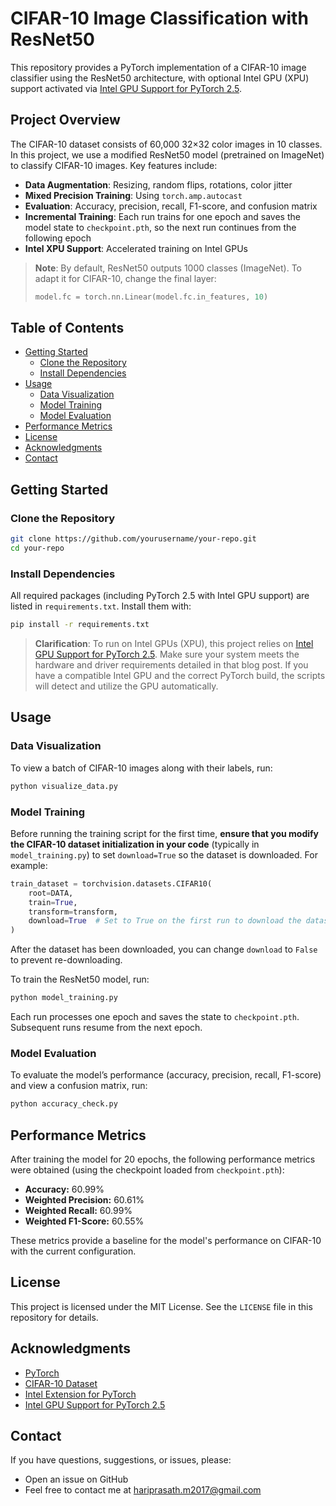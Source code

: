 # CIFAR-10 Image Classification with ResNet50

This repository provides a PyTorch implementation of a CIFAR-10 image classifier using the ResNet50 architecture, with optional Intel GPU (XPU) support activated via [Intel GPU Support for PyTorch 2.5](https://pytorch.org/blog/intel-gpu-support-pytorch-2-5/).

## Project Overview

The CIFAR-10 dataset consists of 60,000 32×32 color images in 10 classes. In this project, we use a modified ResNet50 model (pretrained on ImageNet) to classify CIFAR-10 images. Key features include:

- **Data Augmentation**: Resizing, random flips, rotations, color jitter
- **Mixed Precision Training**: Using `torch.amp.autocast`
- **Evaluation**: Accuracy, precision, recall, F1-score, and confusion matrix
- **Incremental Training**: Each run trains for one epoch and saves the model state to `checkpoint.pth`, so the next run continues from the following epoch
- **Intel XPU Support**: Accelerated training on Intel GPUs

> **Note**: By default, ResNet50 outputs 1000 classes (ImageNet). To adapt it for CIFAR-10, change the final layer:
> ```python
> model.fc = torch.nn.Linear(model.fc.in_features, 10)
> ```

## Table of Contents

- [Getting Started](#getting-started)
  - [Clone the Repository](#clone-the-repository)
  - [Install Dependencies](#install-dependencies)
- [Usage](#usage)
  - [Data Visualization](#data-visualization)
  - [Model Training](#model-training)
  - [Model Evaluation](#model-evaluation)
- [Performance Metrics](#performance-metrics)
- [License](#license)
- [Acknowledgments](#acknowledgments)
- [Contact](#contact)

## Getting Started

### Clone the Repository

```bash
git clone https://github.com/yourusername/your-repo.git
cd your-repo
```

### Install Dependencies

All required packages (including PyTorch 2.5 with Intel GPU support) are listed in `requirements.txt`. Install them with:

```bash
pip install -r requirements.txt
```

> **Clarification**: To run on Intel GPUs (XPU), this project relies on [Intel GPU Support for PyTorch 2.5](https://pytorch.org/blog/intel-gpu-support-pytorch-2-5/). Make sure your system meets the hardware and driver requirements detailed in that blog post. If you have a compatible Intel GPU and the correct PyTorch build, the scripts will detect and utilize the GPU automatically.

## Usage

### Data Visualization

To view a batch of CIFAR-10 images along with their labels, run:

```bash
python visualize_data.py
```

### Model Training

Before running the training script for the first time, **ensure that you modify the CIFAR-10 dataset initialization in your code** (typically in `model_training.py`) to set `download=True` so the dataset is downloaded. For example:

```python
train_dataset = torchvision.datasets.CIFAR10(
    root=DATA,
    train=True,
    transform=transform,
    download=True  # Set to True on the first run to download the dataset
)
```

After the dataset has been downloaded, you can change `download` to `False` to prevent re-downloading.

To train the ResNet50 model, run:

```bash
python model_training.py
```

Each run processes one epoch and saves the state to `checkpoint.pth`. Subsequent runs resume from the next epoch.

### Model Evaluation

To evaluate the model’s performance (accuracy, precision, recall, F1-score) and view a confusion matrix, run:

```bash
python accuracy_check.py
```

## Performance Metrics

After training the model for 20 epochs, the following performance metrics were obtained (using the checkpoint loaded from `checkpoint.pth`):

- **Accuracy:** 60.99%
- **Weighted Precision:** 60.61%
- **Weighted Recall:** 60.99%
- **Weighted F1-Score:** 60.55%

These metrics provide a baseline for the model's performance on CIFAR-10 with the current configuration.

## License

This project is licensed under the MIT License. See the `LICENSE` file in this repository for details.

## Acknowledgments

- [PyTorch](https://pytorch.org/)
- [CIFAR-10 Dataset](https://www.cs.toronto.edu/~kriz/cifar.html)
- [Intel Extension for PyTorch](https://github.com/intel/intel-extension-for-pytorch)
- [Intel GPU Support for PyTorch 2.5](https://pytorch.org/blog/intel-gpu-support-pytorch-2-5/)

## Contact

If you have questions, suggestions, or issues, please:

- Open an issue on GitHub  
- Feel free to contact me at [hariprasath.m2017@gmail.com](mailto:hariprasath.m2017@gmail.com)
